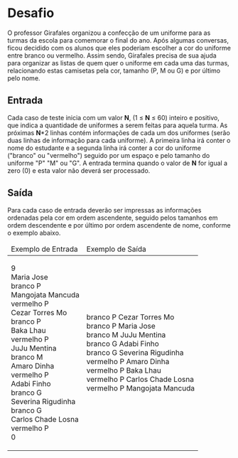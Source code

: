 <h1>Desafio</h1>
O professor Girafales organizou a confecção de um uniforme para as turmas da escola para comemorar o final do ano. Após algumas conversas, ficou decidido com os alunos que eles poderiam escolher a cor do uniforme entre branco ou vermelho. Assim sendo, Girafales precisa de sua ajuda para organizar as listas de quem quer o uniforme em cada uma das turmas, relacionando estas camisetas pela cor, tamanho (P, M ou G) e por último pelo nome.

<h2>Entrada</h2>
Cada caso de teste inicia com um valor <strong>N</strong>, (1 ≤ <strong>N</strong> ≤ 60) inteiro e positivo, que indica a quantidade de uniformes a serem feitas para aquela turma. As próximas <strong>N</strong>*2 linhas contém informações de cada um dos uniformes (serão duas linhas de informação para cada uniforme). A primeira linha irá conter o nome do estudante e a segunda linha irá conter a cor do uniforme ("branco" ou "vermelho") seguido por um espaço e pelo tamanho do uniforme "P" "M" ou "G". A entrada termina quando o valor de <strong>N</strong> for igual a zero (0) e esta valor não deverá ser processado.

<h2>Saída</h2>
Para cada caso de entrada deverão ser impressas as informações ordenadas pela cor em ordem ascendente, seguido pelos tamanhos em ordem descendente e por último por ordem ascendente de nome, conforme o exemplo abaixo.

<table>
	<thead>
		<tr>
			<td>Exemplo de Entrada</td>
			<td>Exemplo de Saída</td>
		</tr>
	</thead>
	<tbody>
		<tr>
			<td>
			<p>9<br>
			Maria Jose<br>
			branco P<br>
			Mangojata Mancuda<br>
			vermelho P<br>
			Cezar Torres Mo<br>
			branco P<br>
			Baka Lhau<br>
			vermelho P<br>
			JuJu Mentina<br>
			branco M<br>
			Amaro Dinha<br>
			vermelho P<br>
			Adabi Finho<br>
			branco G<br>
			Severina Rigudinha<br>
			branco G<br>
			Carlos Chade Losna<br>
			vermelho P<br>
			0</p>
			</td>
			<td>
			<p>branco P Cezar Torres Mo<br>
			branco P Maria Jose<br>
			branco M JuJu Mentina<br>
			branco G Adabi Finho<br>
			branco G Severina Rigudinha<br>
			vermelho P Amaro Dinha<br>
			vermelho P Baka Lhau<br>
			vermelho P Carlos Chade Losna<br>
			vermelho P Mangojata Mancuda</p>
			</td>
		</tr>
	</tbody>
</table>